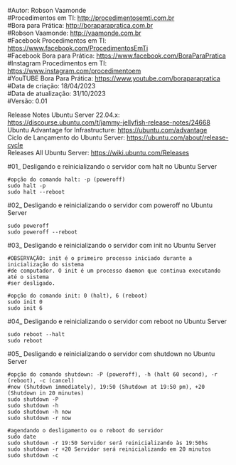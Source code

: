 #Autor: Robson Vaamonde<br>
#Procedimentos em TI: http://procedimentosemti.com.br<br>
#Bora para Prática: http://boraparapratica.com.br<br>
#Robson Vaamonde: http://vaamonde.com.br<br>
#Facebook Procedimentos em TI: https://www.facebook.com/ProcedimentosEmTi<br>
#Facebook Bora para Prática: https://www.facebook.com/BoraParaPratica<br>
#Instagram Procedimentos em TI: https://www.instagram.com/procedimentoem<br>
#YouTUBE Bora Para Prática: https://www.youtube.com/boraparapratica<br>
#Data de criação: 18/04/2023<br>
#Data de atualização: 31/10/2023<br>
#Versão: 0.01<br>

Release Notes Ubuntu Server 22.04.x: https://discourse.ubuntu.com/t/jammy-jellyfish-release-notes/24668<br>
Ubuntu Advantage for Infrastructure: https://ubuntu.com/advantage<br>
Ciclo de Lançamento do Ubuntu Server: https://ubuntu.com/about/release-cycle<br>
Releases All Ubuntu Server: https://wiki.ubuntu.com/Releases

#01_ Desligando e reinicializando o servidor com halt no Ubuntu Server<br>

	#opção do comando halt: -p (poweroff)
	sudo halt -p
	sudo halt --reboot

#02_ Desligando e reinicializando o servidor com poweroff no Ubuntu Server<br>

	sudo poweroff
	sudo poweroff --reboot

#03_ Desligando e reinicializando o servidor com init no Ubuntu Server<br>

	#OBSERVAÇÃO: init é o primeiro processo iniciado durante a inicialização do sistema 
	#de computador. O init é um processo daemon que continua executando até o sistema 
	#ser desligado.

	#opção do comando init: 0 (halt), 6 (reboot)
	sudo init 0
	sudo init 6

#04_ Desligando e reinicializando o servidor com reboot no Ubuntu Server<br>

	sudo reboot --halt
	sudo reboot

#05_ Desligando e reinicializando o servidor com shutdown no Ubuntu Server<br>

	#opção do comando shutdown: -P (poweroff), -h (halt 60 second), -r (reboot), -c (cancel)
	#now (Shutdown immediately), 19:50 (Shutdown at 19:50 pm), +20 (Shutdown in 20 minutes)
	sudo shutdown -P
	sudo shutdown -h
	sudo shutdown -h now
	sudo shutdown -r now
	
	#agendando o desligamento ou o reboot do servidor
	sudo date
	sudo shutdown -r 19:50 Servidor será reinicializando às 19:50hs
	sudo shutdown -r +20 Servidor será reinicializando em 20 minutos
	sudo shutdown -c